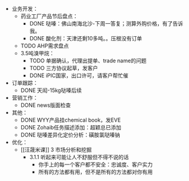 - 业务开发：
	- 药业工厂产品节后盘点：
		- DONE 哒嗪：佛山南海北沙-下周一答复；测算外购价格，有了告诉我。
		- DONE 酸化剂：天津还剩10多吨。。压根没有订单
	- TODO AHP需求盘点
	- 3.5吨溴甲烷：
		- TODO 单据确认，代理出提单、trade name的问题
		- TODO 三方协议起草，发客户
		- DONE iPIC国家，出口许可，请客户帮忙催
- 订单跟踪：
	- DONE 天闳-15kg哒嗪后续
- 营销工作：
	- DONE news版面检查
- 其他：
	- DONE WYY产品挂chemical book，发EVE
	- DONE Zohaib任务描述添加：超颖总已添加
	- DONE 哒嗪差异化定价分析：磺胺氯哒嗪钠
- 优化：
	- [[汪晟米课]] 3 市场分析和挖掘
		- 3.1.1 听起来可能让人不舒服但不得不说的话
			- 你手上的每一个客户都不安全：忠诚度、客户实力
			- 所有的方法都有用，但不是所有的方法都对你有用